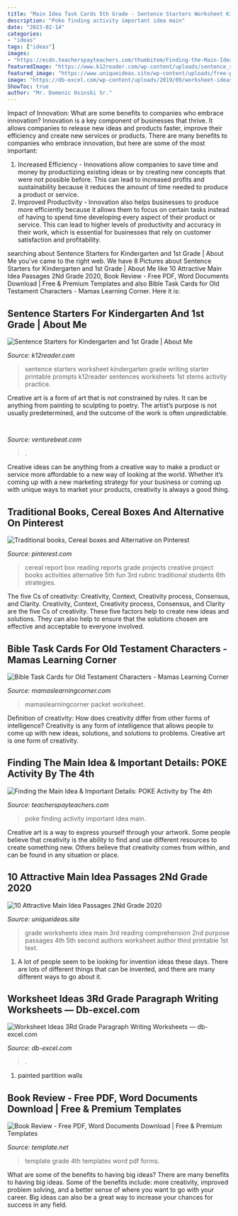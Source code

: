 ```yaml
---
title: "Main Idea Task Cards 5th Grade - Sentence Starters Worksheet Kindergarten Grade Writing Starter Printable Prompts K12reader Sentences Worksheets 1st Stems Activity Practice"
description: "Poke finding activity important idea main"
date: "2023-02-14"
categories:
- "ideas"
tags: ["ideas"]
images:
- "https://ecdn.teacherspayteachers.com/thumbitem/Finding-the-Main-Idea-Important-Details-POKE-Activity-2078560-1500873624/original-2078560-2.jpg"
featuredImage: "https://www.k12reader.com/wp-content/uploads/sentence_starters_about_me.jpg"
featured_image: "https://www.uniqueideas.site/wp-content/uploads/free-printable-kindergarten-reading-comprehension-worksheets.gif"
image: "https://db-excel.com/wp-content/uploads/2019/09/worksheet-ideas-3rd-grade-paragraph-writing-worksheets.jpg"
ShowToc: true
author: "Mr. Domenic Osinski Sr."
---
```



Impact of Innovation: What are some benefits to companies who embrace innovation?
Innovation is a key component of businesses that thrive. It allows companies to release new ideas and products faster, improve their efficiency and create new services or products. There are many benefits to companies who embrace innovation, but here are some of the most important: 
1. Increased Efficiency - Innovations allow companies to save time and money by productizing existing ideas or by creating new concepts that were not possible before. This can lead to increased profits and sustainability because it reduces the amount of time needed to produce a product or service. 
2. Improved Productivity - Innovation also helps businesses to produce more efficiently because it allows them to focus on certain tasks instead of having to spend time developing every aspect of their product or service. This can lead to higher levels of productivity and accuracy in their work, which is essential for businesses that rely on customer satisfaction and profitability.

	

		
searching about Sentence Starters for Kindergarten and 1st Grade | About Me you've came to the right web. We have 8 Pictures about Sentence Starters for Kindergarten and 1st Grade | About Me like 10 Attractive Main Idea Passages 2Nd Grade 2020, Book Review - Free PDF, Word Documents Download | Free &amp; Premium Templates and also Bible Task Cards for Old Testament Characters - Mamas Learning Corner. Here it is:
		
    
## Sentence Starters For Kindergarten And 1st Grade | About Me

<img loading=lazy src="https://www.k12reader.com/wp-content/uploads/sentence_starters_about_me.jpg" onerror="this.onerror=null;this.src='https://tse1.mm.bing.net/th?id=OIP.MIZAMwWr9S_NLi2vQGiFAgAAAA&amp;pid=15.1';" alt="Sentence Starters for Kindergarten and 1st Grade | About Me">

_Source: k12reader.com_

>sentence starters worksheet kindergarten grade writing starter printable prompts k12reader sentences worksheets 1st stems activity practice. 

	

Creative art is a form of art that is not constrained by rules. It can be anything from painting to sculpting to poetry. The artist’s purpose is not usually predetermined, and the outcome of the work is often unpredictable.

    
## 

<img loading=lazy src="https://venturebeat.com/wp-content/uploads/2018/12/DfGtlDKW0AALxnR.jpg?w=800" onerror="this.onerror=null;this.src='https://tse2.mm.bing.net/th?id=OIP.q-8bGSNNa3u3IKVIYiDrvAHaE8&amp;pid=15.1';" alt="">

_Source: venturebeat.com_

>. 

	

Creative ideas can be anything from a creative way to make a product or service more affordable to a new way of looking at the world. Whether it’s coming up with a new marketing strategy for your business or coming up with unique ways to market your products, creativity is always a good thing.

    
## Traditional Books, Cereal Boxes And Alternative On Pinterest

<img loading=lazy src="https://s-media-cache-ak0.pinimg.com/564x/7a/71/95/7a7195224a8ae2dcad38a719af58d192.jpg" onerror="this.onerror=null;this.src='https://tse1.mm.bing.net/th?id=OIP.nYbACb4V2EvQYQUapxePcwHaO0&amp;pid=15.1';" alt="Traditional books, Cereal boxes and Alternative on Pinterest">

_Source: pinterest.com_

>cereal report box reading reports grade projects creative project books activities alternative 5th fun 3rd rubric traditional students 6th strategies. 

	

The five Cs of creativity: Creativity, Context, Creativity process, Consensus, and Clarity.
Creativity, Context, Creativity process, Consensus, and Clarity are the five Cs of creativity. These five factors help to create new ideas and solutions. They can also help to ensure that the solutions chosen are effective and acceptable to everyone involved.

    
## Bible Task Cards For Old Testament Characters - Mamas Learning Corner

<img loading=lazy src="https://i2.wp.com/www.mamaslearningcorner.com/wp-content/uploads/2017/11/OT-Bible-Task-Cards-1.jpg?fit=1000%2C1500&amp;ssl=1" onerror="this.onerror=null;this.src='https://tse2.mm.bing.net/th?id=OIP.nS57GBJ-2kZJk76W9wtvGAHaLH&amp;pid=15.1';" alt="Bible Task Cards for Old Testament Characters - Mamas Learning Corner">

_Source: mamaslearningcorner.com_

>mamaslearningcorner packet worksheet. 

	

Definition of creativity: How does creativity differ from other forms of intelligence?
Creativity is any form of intelligence that allows people to come up with new ideas, solutions, and solutions to problems. Creative art is one form of creativity.

    
## Finding The Main Idea &amp; Important Details: POKE Activity By The 4th

<img loading=lazy src="https://ecdn.teacherspayteachers.com/thumbitem/Finding-the-Main-Idea-Important-Details-POKE-Activity-2078560-1500873624/original-2078560-2.jpg" onerror="this.onerror=null;this.src='https://tse4.mm.bing.net/th?id=OIP.lfAwslJspI0VyKAxnhYnfgAAAA&amp;pid=15.1';" alt="Finding the Main Idea &amp; Important Details: POKE Activity by The 4th">

_Source: teacherspayteachers.com_

>poke finding activity important idea main. 

	

Creative art is a way to express yourself through your artwork. Some people believe that creativity is the ability to find and use different resources to create something new. Others believe that creativity comes from within, and can be found in any situation or place.

    
## 10 Attractive Main Idea Passages 2Nd Grade 2020

<img loading=lazy src="https://www.uniqueideas.site/wp-content/uploads/free-printable-kindergarten-reading-comprehension-worksheets.gif" onerror="this.onerror=null;this.src='https://tse1.mm.bing.net/th?id=OIP.l830WAg-UQ7U1vLwhxOL8AHaFu&amp;pid=15.1';" alt="10 Attractive Main Idea Passages 2Nd Grade 2020">

_Source: uniqueideas.site_

>grade worksheets idea main 3rd reading comprehension 2nd purpose passages 4th 5th second authors worksheet author third printable 1st text. 

	

1. A lot of people seem to be looking for invention ideas these days. There are lots of different things that can be invented, and there are many different ways to go about it. 

    
## Worksheet Ideas 3Rd Grade Paragraph Writing Worksheets — Db-excel.com

<img loading=lazy src="https://db-excel.com/wp-content/uploads/2019/09/worksheet-ideas-3rd-grade-paragraph-writing-worksheets.jpg" onerror="this.onerror=null;this.src='https://tse3.mm.bing.net/th?id=OIP.ps2gWtH5El6UzH2g1oZEZQHaJl&amp;pid=15.1';" alt="Worksheet Ideas 3Rd Grade Paragraph Writing Worksheets — db-excel.com">

_Source: db-excel.com_

>. 

	

1. painted partition walls

    
## Book Review - Free PDF, Word Documents Download | Free &amp; Premium Templates

<img loading=lazy src="https://images.template.net/wp-content/uploads/2016/11/23055701/4th-Grade-Book-Review-Template.jpg" onerror="this.onerror=null;this.src='https://tse1.mm.bing.net/th?id=OIP.2e64-wdr4XBdMnCW-48wKAHaJA&amp;pid=15.1';" alt="Book Review - Free PDF, Word Documents Download | Free &amp; Premium Templates">

_Source: template.net_

>template grade 4th templates word pdf forms. 

	

What are some of the benefits to having big ideas?
There are many benefits to having big ideas. Some of the benefits include: more creativity, improved problem solving, and a better sense of where you want to go with your career. Big ideas can also be a great way to increase your chances for success in any field.

